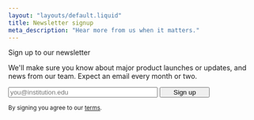 ```yaml
---
layout: "layouts/default.liquid"
title: Newsletter signup
meta_description: "Hear more from us when it matters."
---
```

<form id="fullpage-newsletter">
  <label for="fullpage-email-signup">Sign up to our newsletter</label>

  We'll make sure you know about major product launches or updates, and news from our team. Expect an email every month or two.

  <div class="flex">
    <input class="_oaworks_form" type="email" name="fullpage-email-signup" id="fullpage-email-signup" placeholder="you@institution.edu" style="width: 60%;"/>
    <button type="submit" id="fullpage-submit" href="/newsletter/thanks/" style="width: 20%;">Sign up</button>
  </div>
</form>

<small>By signing you agree to our [terms](/policies/terms/).</small>

<script src="/assets/js/jquery-3.6.0.min.js"></script>
<script src="/assets/js/fullpage-newsletter.js"></script>
